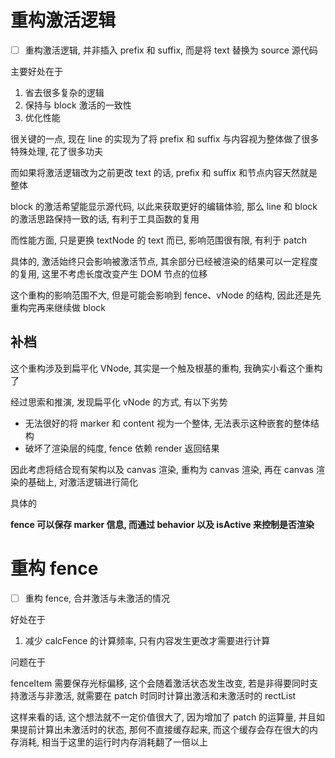 # 重构激活逻辑

- [ ] 重构激活逻辑, 并非插入 prefix 和 suffix, 而是将 text 替换为 source 源代码

主要好处在于

1. 省去很多复杂的逻辑
2. 保持与 block 激活的一致性
3. 优化性能

很关键的一点, 现在 line 的实现为了将 prefix 和 suffix 与内容视为整体做了很多特殊处理, 花了很多功夫

而如果将激活逻辑改为之前更改 text 的话, prefix 和 suffix 和节点内容天然就是整体

block 的激活希望能显示源代码, 以此来获取更好的编辑体验, 那么 line 和 block 的激活思路保持一致的话, 有利于工具函数的复用

而性能方面, 只是更换 textNode 的 text 而已, 影响范围很有限, 有利于 patch

具体的, 激活始终只会影响被激活节点, 其余部分已经被渲染的结果可以一定程度的复用, 这里不考虑长度改变产生 DOM 节点的位移

这个重构的影响范围不大, 但是可能会影响到 fence、vNode 的结构, 因此还是先重构完再来继续做 block

## 补档

这个重构涉及到扁平化 VNode, 其实是一个触及根基的重构, 我确实小看这个重构了

经过思索和推演, 发现扁平化 vNode 的方式, 有以下劣势

- 无法很好的将 marker 和 content 视为一个整体, 无法表示这种嵌套的整体结构
- 破坏了渲染层的纯度, fence 依赖 render 返回结果

因此考虑将结合现有架构以及 canvas 渲染, 重构为 canvas 渲染, 再在 canvas 渲染的基础上, 对激活逻辑进行简化

具体的

**fence 可以保存 marker 信息, 而通过 behavior 以及 isActive 来控制是否渲染**

# 重构 fence

- [ ] 重构 fence, 合并激活与未激活的情况

好处在于

1. 减少 calcFence 的计算频率, 只有内容发生更改才需要进行计算

问题在于

fenceItem 需要保存光标偏移, 这个会随着激活状态发生改变, 若是非得要同时支持激活与非激活, 就需要在 patch 时同时计算出激活和未激活时的 rectList

这样来看的话, 这个想法就不一定价值很大了, 因为增加了 patch 的运算量, 并且如果提前计算出未激活时的状态, 那何不直接缓存起来, 而这个缓存会存在很大的内存消耗, 相当于这里的运行时内存消耗翻了一倍以上
